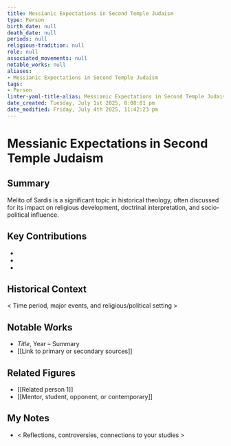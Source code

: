 ```yaml
---
title: Messianic Expectations in Second Temple Judaism
type: Person
birth_date: null
death_date: null
periods: null
religious-tradition: null
role: null
associated_movements: null
notable_works: null
aliases:
- Messianic Expectations in Second Temple Judaism
tags:
- Person
linter-yaml-title-alias: Messianic Expectations in Second Temple Judaism
date_created: Tuesday, July 1st 2025, 8:08:01 pm
date_modified: Friday, July 4th 2025, 11:42:23 pm
---
```


# Messianic Expectations in Second Temple Judaism

## Summary
Melito of Sardis is a significant topic in historical theology, often discussed for its impact on religious development, doctrinal interpretation, and socio-political influence.

## Key Contributions
- 
- 
- 

## Historical Context
< Time period, major events, and religious/political setting >

## Notable Works
- *Title*, Year – Summary
- [[Link to primary or secondary sources]]


## Related Figures
- [[Related person 1]]
- [[Mentor, student, opponent, or contemporary]]

## My Notes
- < Reflections, controversies, connections to your studies >
